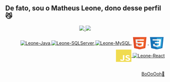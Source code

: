 ##  De fato, sou o Matheus Leone, dono desse perfil 😼
<div align="center">
  <a href="https://github.com/Matheu5Leone">
  <img height="180em" src="https://github-readme-stats.vercel.app/api?username=Matheu5Leone&show_icons=true&theme=midnight-purple&include_all_commits=true&count_private=true"/>
  <img height="180em" src="https://github-readme-stats.vercel.app/api/top-langs/?username=Matheu5Leone&layout=compact&langs_count=7&theme=midnight-purple"/>
</div>
<div style="display: inline_block" align="end"><br>
  <img align="center" alt="Leone-Java" height="40" width="50" src="https://devicons.railway.app/i/java.svg">
  <img align="center" alt="Leone-SQLServer" height="40" width="50" src="https://github.com/Matheu5Leone/Matheu5Leone/assets/111136582/d8b718f9-5c23-4e3d-b034-471adfd9d20e">
  <img align="center" alt="Leone-MySQL" height="40" width="50" src="https://devicons.railway.app/i/mysql.svg">
  <img align="center" alt="Leone-HTML" height="40" width="50" src="https://raw.githubusercontent.com/devicons/devicon/master/icons/html5/html5-original.svg">
  <img align="center" alt="Leone-CSS" height="40" width="50" src="https://raw.githubusercontent.com/devicons/devicon/master/icons/css3/css3-original.svg">
  <img align="center" alt="Leone-JS" height="40" width="50" src="https://raw.githubusercontent.com/devicons/devicon/master/icons/javascript/javascript-plain.svg">
  <img align="center" alt="Leone-React" height="40" width="50" src="https://devicons.railway.app/i/react.svg" />
</div>

##

<div align="end" color="white">BoOoOoh👻</div>
